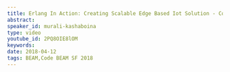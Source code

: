 ```yaml
---
title: Erlang In Action: Creating Scalable Edge Based Iot Solution - Code BEAM SF 2018
abstract: 
speaker_id: murali-kashaboina
type: video
youtube_id: 2PQ8OIE8lOM
keywords: 
date: 2018-04-12
tags: BEAM,Code BEAM SF 2018
---
```


